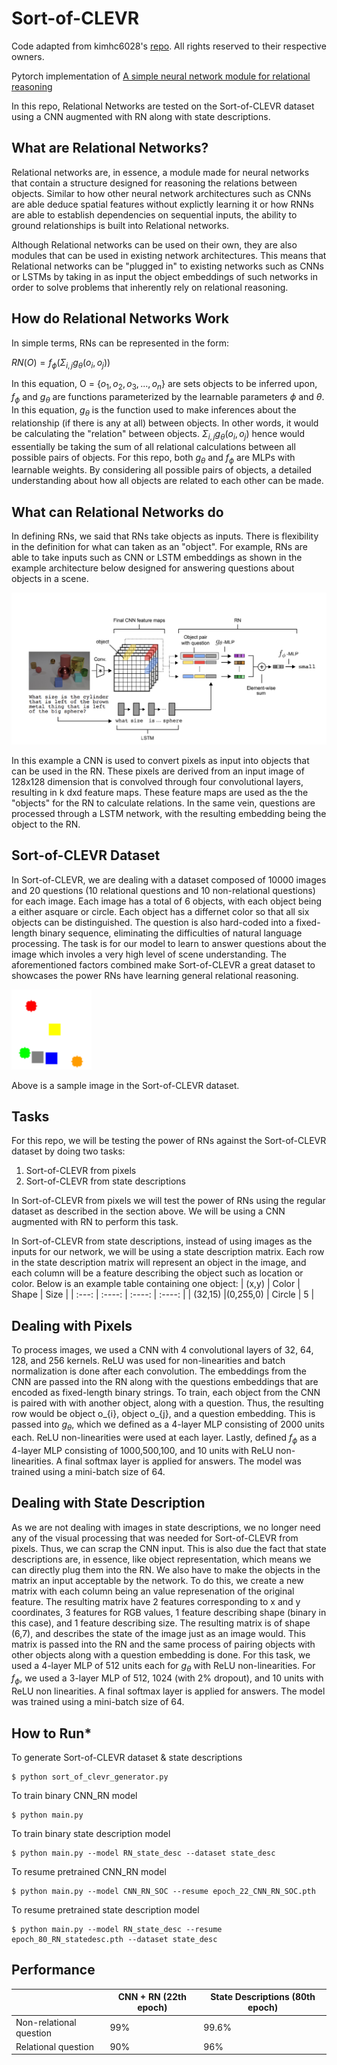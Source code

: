 # Sort-of-CLEVR
Code adapted from kimhc6028's [repo](https://github.com/kimhc6028/relational-networks). All rights reserved to their respective owners. 

Pytorch implementation of [A simple neural network module for relational reasoning](https://arxiv.org/pdf/1706.01427.pdf)

In this repo, Relational Networks are tested on the Sort-of-CLEVR dataset using a CNN augmented with RN along with state descriptions.


## **What are Relational Networks?**

Relational networks are, in essence, a module made for neural networks that contain a structure designed for reasoning the relations between objects. Similar to how other neural network architectures such as CNNs are able deduce spatial features without explictly learning it or how RNNs are able to establish dependencies on sequential inputs, the ability to ground relationships is built into Relational networks. 

Although Relational networks can be used on their own, they are also modules that can be used in existing network architectures. This means that Relational networks can be "plugged in" to existing networks such as CNNs or LSTMs by taking in as input the object embeddings of such networks in order to solve problems that inherently rely on relational reasoning.  

## **How do Relational Networks Work**

 In simple terms, RNs can be represented in the form:

$RN(O) = f_{\phi}(\Sigma_{i,j}g_{\theta}(o_i,o_j))$

In this equation, O = $\{o_1, o_2, o_3, ..., o_n\}$ are sets objects to be inferred upon, $f_{\phi}$ and $g_{\theta}$ are functions parameterized by the learnable parameters $\phi$ and $\theta$. In this equation, $g_{\theta}$ is the function used to make inferences about the relationship (if there is any at all) between objects. In other words, it would be calculating the "relation" between objects.  $\Sigma_{i,j}g_{\theta}(o_i,o_j)$ hence would essentially be taking the sum of all relational calculations between all possible pairs of objects. For this repo, both $g_{\theta}$ and $f_{\phi}$ are MLPs with learnable weights. By considering all possible pairs of objects, a detailed understanding about how all objects are related to each other can be made. 



## **What can Relational Networks do**

In defining RNs, we said that RNs take objects as inputs. There is flexibility in the definition for what can taken as an "object". For example, RNs are able to take inputs such as CNN or LSTM embeddings as shown in the example architecture below designed for answering questions about objects in a scene. 

<img src="./data/RN_Architecture.png" width="570">

In this example a CNN is used to convert pixels as input into objects that can be used in the RN. These pixels are derived from an input image of 128x128 dimension that is convolved through four convolutional layers, resulting in k dxd feature maps. These feature maps are used as the the "objects" for the RN to calculate relations. In the same vein, questions are processed through a LSTM network, with the resulting embedding being the object to the RN. 

## **Sort-of-CLEVR Dataset**

In Sort-of-CLEVR, we are dealing with a dataset composed of 10000 images and 20 questions (10 relational questions and 10 non-relational questions) for each image. Each image has a total of 6 objects, with each object being a either asquare or circle. Each object has a differnet color so that all six objects can be distinguished. The question is also hard-coded into a fixed-length binary sequence, eliminating the difficulties of natural language processing. The task is for our model to learn to answer questions about the image which involes a very high level of scene understanding. The aforementioned factors combined make Sort-of-CLEVR a great dataset to showcases the power RNs have learning general relational reasoning.

<img src="./data/sample.png" width="128">

Above is a sample image in the Sort-of-CLEVR dataset. 

## **Tasks**
For this repo, we will be testing the power of RNs against the Sort-of-CLEVR dataset by doing two tasks: 
1. Sort-of-CLEVR from pixels
2. Sort-of-CLEVR from state descriptions

In Sort-of-CLEVR from pixels we will test the power of RNs using the regular dataset as described in the section above. We will be using a CNN augmented with RN to perform this task. 

In Sort-of-CLEVR from state descriptions, instead of using images as the inputs for our network, we will be using a state description matrix. Each row in the state description matrix will represent an object in the image, and each column will be a feature describing the object such as location or color. Below is an example table containing one object:
| (x,y)       | Color       | Shape         |  Size         | 
| :---:       |    :----:   |    :----:     |    :----:     |
|   (32,15)   |(0,255,0)    |      Circle   |       5       |

## **Dealing with Pixels**
To process images, we used a CNN with 4 convolutional layers of 32, 64, 128, and 256 kernels. ReLU was used for non-linearities and batch normalization is done after each convolution. The embeddings from the CNN are passed into the RN along with the questions embeddings that are encoded as fixed-length binary strings. To train, each object from the CNN is paired with with another object, along with a question. Thus, the resulting row would be object o_{i}, object o_{j}, and a question embedding.
This is passed into $g_{\theta}$, which we defined as a 4-layer MLP consisting of 2000 units each. ReLU non-linearities were used at each layer. Lastly, defined $f_{\phi}$ as a 4-layer MLP consisting of 1000,500,100, and 10 units with ReLU non-linearities. A final softmax layer is applied for answers. The model was trained using a mini-batch size of 64. 

## **Dealing with State Description**
As we are not dealing with images in state descriptions, we no longer need any of the visual processing that was needed for Sort-of-CLEVR from pixels. Thus, we can scrap the CNN input. This is also due the fact that state descriptions are, in essence, like object representation, which means we can directly plug them into the RN. We also have to make the objects in the matrix an input acceptable by the network. To do this, we create a new matrix with each column being an value represenation of the original feature. The resulting matrix have 2 features corresponding to x and y coordinates, 3 features for RGB values, 1 feature describing shape (binary in this case), and 1 feature describing size. The resulting matrix is of shape (6,7), and describes the state of the image just as an image would. This matrix is passed into the RN and the same process of pairing objects with other objects along with a question embedding is done. For this task, we used a 4-layer MLP of 512 units each for $g_{\theta}$ with ReLU non-linearities. For $f_{\phi}$, we used a 3-layer MLP of 512, 1024 (with 2% dropout), and 10 units with ReLU non linearities. A final softmax layer is applied for answers. The model was trained using a mini-batch size of 64. 
## **How to Run*** 
To generate Sort-of-CLEVR dataset & state descriptions

	$ python sort_of_clevr_generator.py 

To train binary CNN_RN model

	$ python main.py 

To train binary state description model

	$ python main.py --model RN_state_desc --dataset state_desc

To resume pretrained CNN_RN model

    $ python main.py --model CNN_RN_SOC --resume epoch_22_CNN_RN_SOC.pth

To resume pretrained state description model

    $ python main.py --model RN_state_desc --resume epoch_80_RN_statedesc.pth --dataset state_desc

## **Performance**
| | CNN + RN (22th epoch) | State Descriptions (80th epoch) |
| --- | --- | --- |
| Non-relational question | 99% | 99.6% |
| Relational question | 90% | 96% |

